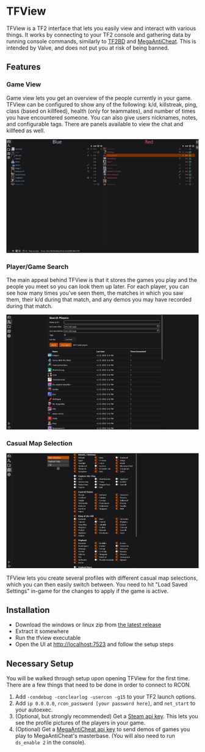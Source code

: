 # TFView

TFView is a TF2 interface that lets you easily view and interact with various things. It works by connecting to your TF2 console and gathering data by running console commands, similarly to [TF2BD](https://github.com/PazerOP/tf2_bot_detector) and [MegaAntiCheat](https://github.com/MegaAntiCheat/client-backend). This is intended by Valve, and does not put you at risk of being banned.

## Features

### Game View

Game view lets you get an overview of the people currently in your game. TFView can be configured to show any of the following: k/d, killstreak, ping, class (based on killfeed), health (only for teammates), and number of times you have encountered someone. You can also give users nicknames, notes, and configurable tags. There are panels available to view the chat and killfeed as well.

![Game View Preview](./images/Game_View.png)

### Player/Game Search

The main appeal behind TFView is that it stores the games you play and the people you meet so you can look them up later. For each player, you can see how many times you've seen them, the matches in which you saw them, their k/d during that match, and any demos you may have recorded during that match.

![Player Search Preview](./images/Player_Search.png)

### Casual Map Selection

![Map Selection Preview](./images/Map_Selection.png)

TFView lets you create several profiles with different casual map selections, which you can then easily switch between. You need to hit "Load Saved Settings" in-game for the changes to apply if the game is active.

## Installation

* Download the windows or linux zip from [the latest release](https://github.com/TheLazySquid/TFView/releases/latest)
* Extract it somewhere
* Run the tfview executable
* Open the UI at [http://localhost:7523](http://localhost:7523) and follow the setup steps

## Necessary Setup

You will be walked through setup upon opening TFView for the first time. There are a few things that need to be done in order to connect to RCON.

1. Add `-condebug -conclearlog -usercon -g15` to your TF2 launch options.
2. Add `ip 0.0.0.0`, `rcon_password [your password here]`, and `net_start` to your autoexec.
3. (Optional, but strongly recommended) Get a [Steam api key](https://steamcommunity.com/dev/apikey). This lets you see the profile pictures of the players in your game.
4. (Optional) Get a [MegaAntiCheat api key](https://megaanticheat.com/provision) to send demos of games you play to MegaAntiCheat's masterbase. (You will also need to run `ds_enable 2` in the console).